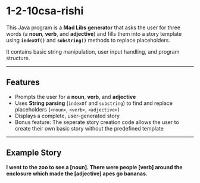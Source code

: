 # 1-2-10csa-rishi

This Java program is a **Mad Libs generator** that asks the user for three words (a **noun**, **verb**, and **adjective**) and fills them into a story template using **`indexOf()`** and **`substring()`** methods to replace placeholders.

It contains basic string manipulation, user input handling, and program structure.

---

## Features
- Prompts the user for a **noun**, **verb**, and **adjective**  
- Uses **String parsing** (`indexOf` and `substring`) to find and replace placeholders (`<noun>`, `<verb>`, `<adjective>`)  
- Displays a complete, user-generated story
- Bonus feature: The seperate story creation code allows the user to create their own basic story without the predefined template

---

## Example Story

**I went to the zoo to see a [noun]. There were people [verb] around the enclosure which made the [adjective] apes go bananas.**
